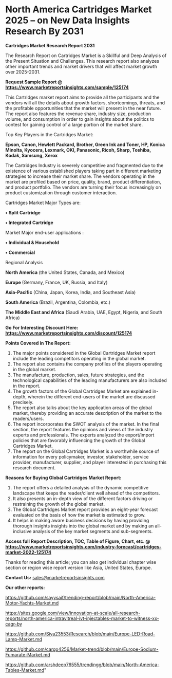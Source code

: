 # North America Cartridges Market 2025 – on New Data Insights Research By 2031

<strong>Cartridges Market Research Report 2031</strong>

The Research Report on Cartridges Market is a Skillful and Deep Analysis of the Present Situation and Challenges. This research report also analyzes other important trends and market drivers that will affect market growth over 2025-2031.

<strong>Request Sample Report @ <a href=https://www.marketreportsinsights.com/sample/125174>https://www.marketreportsinsights.com/sample/125174</a></strong>

This Cartridges market report aims to provide all the participants and the vendors will all the details about growth factors, shortcomings, threats, and the profitable opportunities that the market will present in the near future. The report also features the revenue share, industry size, production volume, and consumption in order to gain insights about the politics to contest for gaining control of a large portion of the market share.

Top Key Players in the Cartridges Market:

<strong>Epson, Canon, Hewlett Packard, Brother, Green Ink and Toner, HP, Konica Minolta, Kyocera, Lexmark, OKI, Panasonic, Ricoh, Sharp, Toshiba, Kodak, Samsung, Xerox</strong>

The Cartridges Industry is severely competitive and fragmented due to the existence of various established players taking part in different marketing strategies to increase their market share. The vendors operating in the market are profiled based on price, quality, brand, product differentiation, and product portfolio. The vendors are turning their focus increasingly on product customization through customer interaction.

Cartridges Market Major Types are:

<strong>• Split Cartridge

• Integrated Cartridge</strong>

Market Major end-user applications :

<strong>• Individual & Household

• Commercial</strong>

Regional Analysis

</u><strong><b>North America</b></strong> (the United States, Canada, and Mexico)

<strong><b>Europe </b></strong>(Germany, France, UK, Russia, and Italy)

<strong><b>Asia-Pacific</b></strong> (China, Japan, Korea, India, and Southeast Asia)

<strong><b>South America</b></strong> (Brazil, Argentina, Colombia, etc.)

<strong><b>The Middle East and Africa</b></strong> (Saudi Arabia, UAE, Egypt, Nigeria, and South Africa)

<strong>Go For Interesting Discount Here: <a href=https://www.marketreportsinsights.com/discount/125174>https://www.marketreportsinsights.com/discount/125174</a></strong>

<strong>Points Covered in The Report:</strong>
<ol>
  <li>The major points considered in the Global Cartridges Market report include the leading competitors operating in the global market.</li>
  <li>The report also contains the company profiles of the players operating in the global market.</li>
  <li>The manufacture, production, sales, future strategies, and the technological capabilities of the leading manufacturers are also included in the report.</li>
  <li>The growth factors of the Global Cartridges Market are explained in-depth, wherein the different end-users of the market are discussed precisely.</li>
  <li>The report also talks about the key application areas of the global market, thereby providing an accurate description of the market to the readers/users.</li>
  <li>The report incorporates the SWOT analysis of the market. In the final section, the report features the opinions and views of the industry experts and professionals. The experts analyzed the export/import policies that are favorably influencing the growth of the Global Cartridges Market.</li>
  <li>The report on the Global Cartridges Market is a worthwhile source of information for every policymaker, investor, stakeholder, service provider, manufacturer, supplier, and player interested in purchasing this research document.</li>
</ol>
<strong>Reasons for Buying Global Cartridges Market Report:</strong>

<ol>
  <li>The report offers a detailed analysis of the dynamic competitive landscape that keeps the reader/client well ahead of the competitors.</li>
  <li>It also presents an in-depth view of the different factors driving or restraining the growth of the global market.</li>
  <li>The Global Cartridges Market report provides an eight-year forecast evaluated on the basis of how the market is estimated to grow.</li>
  <li>It helps in making aware business decisions by having providing thorough insights insights into the global market and by making an all-inclusive analysis of the key market segments and sub-segments.</li>
</ol>
<strong>Access full Report Description, TOC, Table of Figure, Chart, etc. @ <a href=https://www.marketreportsinsights.com/industry-forecast/cartridges-market-2022-125174>https://www.marketreportsinsights.com/industry-forecast/cartridges-market-2022-125174</a></strong>


Thanks for reading this article; you can also get individual chapter wise section or region wise report version like Asia, United States, Europe.

<strong>Contact Us:</strong>
sales@marketreportsinsights.com

<strong>Our other reports:</strong>

<a href=https://github.com/sayysaif/trending-report/blob/main/North-America-Motor-Yachts-Market.md>https://github.com/sayysaif/trending-report/blob/main/North-America-Motor-Yachts-Market.md</a>

<a href=https://sites.google.com/view/innovation-at-scale/all-research-reports/north-america-intravitreal-ivt-injectables-market-to-witness-xx-cagr-by>https://sites.google.com/view/innovation-at-scale/all-research-reports/north-america-intravitreal-ivt-injectables-market-to-witness-xx-cagr-by</a>

<a href=https://github.com/Siya23553/Research/blob/main/Europe-LED-Road-Lamp-Market.md>https://github.com/Siya23553/Research/blob/main/Europe-LED-Road-Lamp-Market.md</a>

<a href=https://github.com/cargo4256/Market-trend/blob/main/Europe-Sodium-Fumarate-Market.md>https://github.com/cargo4256/Market-trend/blob/main/Europe-Sodium-Fumarate-Market.md</a>

<a href=https://github.com/arshdeep76555/trendingg/blob/main/North-America-Tables-Market.md>https://github.com/arshdeep76555/trendingg/blob/main/North-America-Tables-Market.md</a>"
